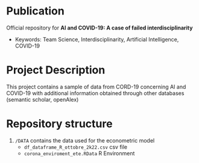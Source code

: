 # Publication
Official repository for **AI and COVID-19: A case of failed interdisciplinarity**

- Keywords: Team Science, Interdisciplinarity, Artificial Intelligence, COVID-19

# Project Description
This project contains a sample of data from CORD-19 concerning AI and COVID-19 with additional information obtained through other databases (semantic scholar, openAlex)  

# Repository structure

1. `/DATA` contains the data used for the econometric model 
    - `df_dataframe_R_ottobre_2k22.csv` csv file
    - `corona_enviroment_ete.RData` R Environment 
    
